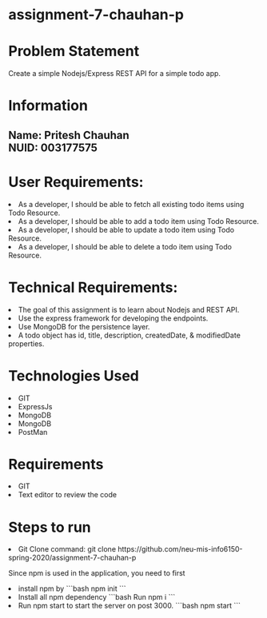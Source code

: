 # assignment-7-chauhan-p

<h1>Problem Statement</h1>

<p>Create a simple Nodejs/Express REST API for a simple todo app.</p>

<h1>Information</h1>
<h2>Name: <b>Pritesh Chauhan<br>NUID: 003177575</b></h2>

<h1>User Requirements:</h1>

<li>As a developer, I should be able to fetch all existing todo items using Todo Resource.</li>
<li>As a developer, I should be able to add a todo item using Todo Resource.</li>
<li>As a developer, I should be able to update a todo item using Todo Resource.</li>
<li>As a developer, I should be able to delete a todo item using Todo Resource.</li>

<h1>Technical Requirements:</h1>

<li>The goal of this assignment is to learn about Nodejs and REST API.</li>
<li>Use the express framework for developing the endpoints.</li>
<li>Use MongoDB for the persistence layer.</li>
<li>A todo object has id, title, description, createdDate, & modifiedDate properties.</li>

<h1>Technologies Used</h1>

<li>GIT</li>
<li>ExpressJs</li>
<li>MongoDB</li>
<li>MongoDB</li>
<li>PostMan</li>


<h1>Requirements</h1>
<li>GIT</li>
<li>Text editor to review the code</li>

<h1>Steps to run</h1>
<li>Git Clone command: git clone https://github.com/neu-mis-info6150-spring-2020/assignment-7-chauhan-p</li>

Since npm is used in the application, you need to first 

<li>install npm by 
```bash
npm init
```
</li>

<li>Install all npm dependency 
```bash
Run npm i
```
</li>

<li>Run npm start to start the server on post 3000.
```bash
npm start
```
</li>


